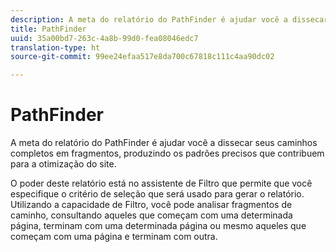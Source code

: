 ```yaml
---
description: A meta do relatório do PathFinder é ajudar você a dissecar seus caminhos completos em fragmentos, produzindo os padrões precisos que contribuem para a otimização do site.
title: PathFinder
uuid: 35a00bd7-263c-4a8b-99d0-fea08046edc7
translation-type: ht
source-git-commit: 99ee24efaa517e8da700c67818c111c4aa90dc02

---
```



# PathFinder

A meta do relatório do PathFinder é ajudar você a dissecar seus caminhos completos em fragmentos, produzindo os padrões precisos que contribuem para a otimização do site.

O poder deste relatório está no assistente de Filtro que permite que você especifique o critério de seleção que será usado para gerar o relatório. Utilizando a capacidade de Filtro, você pode analisar fragmentos de caminho, consultando aqueles que começam com uma determinada página, terminam com uma determinada página ou mesmo aqueles que começam com uma página e terminam com outra.
